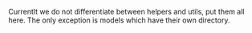 Currentlt we do not differentiate between helpers and utils, put them all here. The only exception is models which have their own directory.